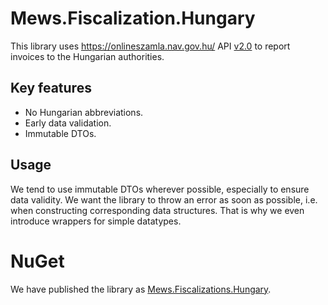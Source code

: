 # Mews.Fiscalization.Hungary

This library uses https://onlineszamla.nav.gov.hu/ API [v2.0](https://onlineszamla.nav.gov.hu/dokumentaciok) to report invoices to the Hungarian authorities.

## Key features
- No Hungarian abbreviations.
- Early data validation.
- Immutable DTOs.

## Usage
We tend to use immutable DTOs wherever possible, especially to ensure data validity.
We want the library to throw an error as soon as possible, i.e. when constructing corresponding data structures.
That is why we even introduce wrappers for simple datatypes.

# NuGet

We have published the library as [Mews.Fiscalizations.Hungary](https://www.nuget.org/packages/Mews.Fiscalizations.Hungary/).

